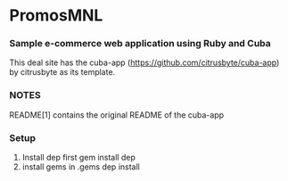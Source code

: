 # PromosMNL
### Sample e-commerce web application using Ruby and Cuba
This deal site has the cuba-app (https://github.com/citrusbyte/cuba-app) by citrusbyte as its template.

### NOTES
README[1] contains the original README of the cuba-app 


### Setup
1) Install dep first
gem install dep
2) install gems in .gems
dep install